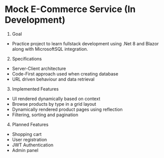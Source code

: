 # Mock E-Commerce Service (In Development)

1. Goal
* Practice project to learn fullstack development using .Net 8 and Blazor along with MicrosoftSQL integration.

2. Specifications
* Server-Client architecture
* Code-First approach used when creating database
* URL driven behaviour and data retrieval 

3. Implemented Features
* UI rendered dynamically based on context
* Browse products by type in a grid layout
* Dynamically rendered product pages using reflection
* Filtering, sorting and pagination
  
4. Planned Features
* Shopping cart
* User registration
* JWT Authentication
* Admin panel
